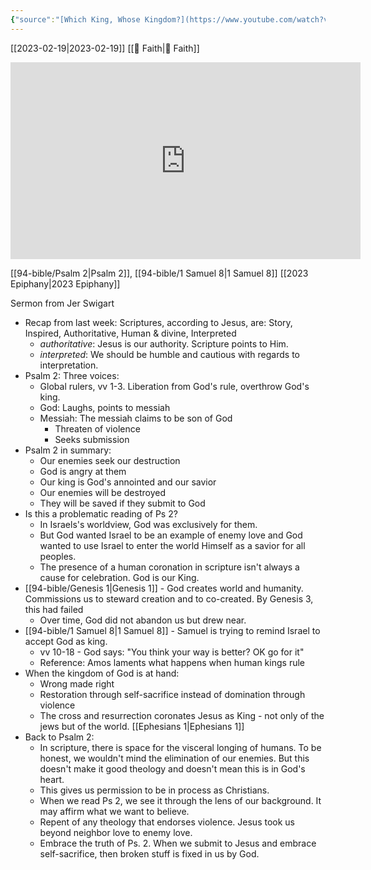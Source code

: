 ```yaml
---
{"source":"[Which King, Whose Kingdom?](https://www.youtube.com/watch?v=X3PCjLv7-Bw)","clipped":"2023-02-19","dg-publish":true,"grade":1,"permalink":"/2023-02-19-which-king-whose-kingdom/","dgPassFrontmatter":true}
---
```



[[2023-02-19\|2023-02-19]] [[📘 Faith\|📘 Faith]]

<iframe width="560" height="315" src="https://www.youtube.com/embed/X3PCjLv7-Bw" title="YouTube video player" frameborder="0" allow="accelerometer; autoplay; clipboard-write; encrypted-media; gyroscope; picture-in-picture" allowfullscreen></iframe>

[[94-bible/Psalm 2\|Psalm 2]], [[94-bible/1 Samuel 8\|1 Samuel 8]] [[2023 Epiphany\|2023 Epiphany]]

Sermon from Jer Swigart

* Recap from last week: Scriptures, according to Jesus, are: Story, Inspired, Authoritative, Human & divine, Interpreted
    * *authoritative*: Jesus is our authority. Scripture points to Him.
    * *interpreted*: We should be humble and cautious with regards to interpretation.
* Psalm 2: Three voices:
    * Global rulers, vv 1-3. Liberation from God's rule, overthrow God's king.
    * God: Laughs, points to messiah
    * Messiah: The messiah claims to be son of God
        * Threaten of violence
        * Seeks submission
* Psalm 2 in summary:
    * Our enemies seek our destruction
    * God is angry at them
    * Our king is God's annointed and our savior
    * Our enemies will be destroyed
    * They will be saved if they submit to God
* Is this a problematic reading of Ps 2?
    * In Israels's worldview, God was exclusively for them.
    * But God wanted Israel to be an example of enemy love and God wanted to use Israel to enter the world Himself as a savior for all peoples.
    * The presence of a human coronation in scripture isn't always a cause for celebration. God is our King.
* [[94-bible/Genesis 1\|Genesis 1]] - God creates world and humanity. Commissions us to steward creation and to co-created. By Genesis 3, this had failed
    * Over time, God did not abandon us but drew near.
* [[94-bible/1 Samuel 8\|1 Samuel 8]] - Samuel is trying to remind Israel to accept God as king.
    * vv 10-18 - God says: "You think your way is better? OK go for it"
    * Reference: Amos laments what happens when human kings rule
* When the kingdom of God is at hand:
    * Wrong made right
    * Restoration through self-sacrifice instead of domination through violence
    * The cross and resurrection coronates Jesus as King - not only of the jews but of the world. [[Ephesians 1\|Ephesians 1]]
* Back to Psalm 2:
    * In scripture, there is space for the visceral longing of humans. To be honest, we wouldn't mind the elimination of our enemies. But this doesn't make it good theology and doesn't mean this is in God's heart.
    * This gives us permission to be in process as Christians.
    * When we read Ps 2, we see it through the lens of our background. It may affirm what we want to believe.
    * Repent of any theology that endorses violence. Jesus took us beyond neighbor love to enemy love.
    * Embrace the truth of Ps. 2. When we submit to Jesus and embrace self-sacrifice, then broken stuff is fixed in us by God.